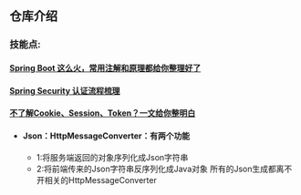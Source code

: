 ## 仓库介绍


### 技能点:
#### [Spring Boot 这么火，常用注解和原理都给你整理好了](https://mp.weixin.qq.com/s?__biz=MzI3NjU2ODA5Mg==&mid=2247485043&idx=2&sn=34d13c381ae2257a24c5e3fde2d39211&chksm=eb72c700dc054e16a17c083a4c9dcbd2a07593e29b158f28a0b9d6819f5dea150f82a120c3f6&mpshare=1&scene=1&srcid=&sharer_sharetime=1578377061198&sharer_shareid=fecdebee97f4d25bab2bb72e8e23a3c1&key=f9b1b3f8c9431e5a5160fea07117add6cad48d6109aa1bfcfc062f8caf17ffc756ac7a68cf1b9b8d221fbb19479d77d8b440f9a87aa1b6a719ec1598091c6b7e0532d1af480365dd6b961e4930f63e9f&ascene=1&uin=MTQwNzM1NDc3Mg%3D%3D&devicetype=Windows+10&version=62070158&lang=zh_CN&exportkey=AZr6sz97DCD%2Ba%2FBz2oSgPwA%3D&pass_ticket=YR%2Fqm1BA7fyg%2BDpOTVhHH%2Fk4KAgV%2B8Lwm7WlDJymzquqEQjbIFr9JHvraQshtiPm)
#### [Spring Security 认证流程梳理](https://juejin.im/post/5dac4a84f265da5b9b80206b)
#### [不了解Cookie、Session、Token？一文给你整明白](https://mp.weixin.qq.com/s/Q2bIXClNBcmzuKNKhAjqQA)
- #### Json：HttpMessageConverter：有两个功能
  - 1:将服务端返回的对象序列化成Json字符串
  - 2:将前端传来的Json字符串反序列化成Java对象
  所有的Json生成都离不开相关的HttpMessageConverter